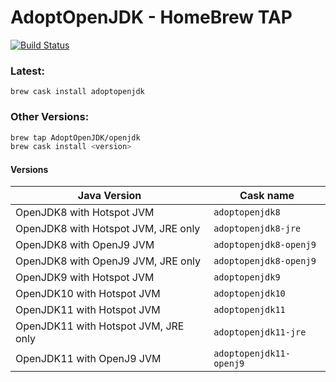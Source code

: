 # AdoptOpenJDK - HomeBrew TAP

[![Build Status](https://travis-ci.org/AdoptOpenJDK/homebrew-openjdk.svg?branch=master)](https://travis-ci.org/AdoptOpenJDK/homebrew-openjdk)

### Latest:
`brew cask install adoptopenjdk`

### Other Versions:
```bash
brew tap AdoptOpenJDK/openjdk
brew cask install <version>
```

#### Versions
| Java Version | Cask name |
|--|--|
| OpenJDK8 with Hotspot JVM | `adoptopenjdk8` |
| OpenJDK8 with Hotspot JVM, JRE only | `adoptopenjdk8-jre` |
| OpenJDK8 with OpenJ9 JVM | `adoptopenjdk8-openj9` |
| OpenJDK8 with OpenJ9 JVM, JRE only | `adoptopenjdk8-openj9` |
| OpenJDK9 with Hotspot JVM | `adoptopenjdk9` |
| OpenJDK10 with Hotspot JVM | `adoptopenjdk10` |
| OpenJDK11 with Hotspot JVM | `adoptopenjdk11` |
| OpenJDK11 with Hotspot JVM, JRE only | `adoptopenjdk11-jre` |
| OpenJDK11 with OpenJ9 JVM | `adoptopenjdk11-openj9` |
